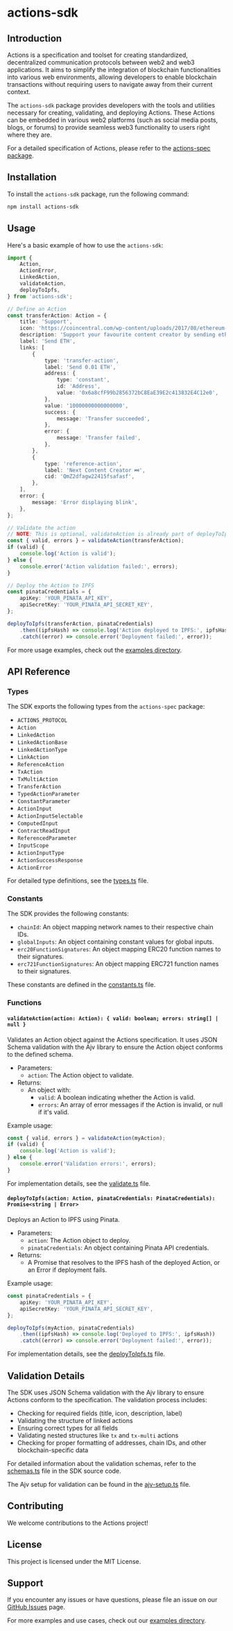 # actions-sdk

## Introduction

Actions is a specification and toolset for creating standardized, decentralized communication protocols between web2 and web3 applications. It aims to simplify the integration of blockchain functionalities into various web environments, allowing developers to enable blockchain transactions without requiring users to navigate away from their current context.

The `actions-sdk` package provides developers with the tools and utilities necessary for creating, validating, and deploying Actions. These Actions can be embedded in various web2 platforms (such as social media posts, blogs, or forums) to provide seamless web3 functionality to users right where they are.

For a detailed specification of Actions, please refer to the [actions-spec package](../actions-spec/spec.md).

## Installation

To install the `actions-sdk` package, run the following command:

```bash
npm install actions-sdk
```

## Usage

Here's a basic example of how to use the `actions-sdk`:

```typescript
import {
    Action,
    ActionError,
    LinkedAction,
    validateAction,
    deployToIpfs,
} from 'actions-sdk';

// Define an Action
const transferAction: Action = {
    title: 'Support',
    icon: 'https://coincentral.com/wp-content/uploads/2017/08/ethereum-800x450.png',
    description: 'Support your favourite content creator by sending ether.',
    label: 'Send ETH',
    links: [
        {
            type: 'transfer-action',
            label: 'Send 0.01 ETH',
            address: {
                type: 'constant',
                id: 'Address',
                value: '0x6a8cfF99b2856372bC8EaE39E2c413832E4C12e0',
            },
            value: '10000000000000000',
            success: {
                message: 'Transfer succeeded',
            },
            error: {
                message: 'Transfer failed',
            },
        },
        {
            type: 'reference-action',
            label: 'Next Content Creator ⏭️',
            cid: 'QmZ2dfagw22415fsafasf',
        },
    ],
    error: {
        message: 'Error displaying blink',
    },
};

// Validate the action
// NOTE: This is optional, validateAction is already part of deployToIpfs
const { valid, errors } = validateAction(transferAction);
if (valid) {
    console.log('Action is valid');
} else {
    console.error('Action validation failed:', errors);
}

// Deploy the Action to IPFS
const pinataCredentials = {
    apiKey: 'YOUR_PINATA_API_KEY',
    apiSecretKey: 'YOUR_PINATA_API_SECRET_KEY',
};

deployToIpfs(transferAction, pinataCredentials)
    .then((ipfsHash) => console.log('Action deployed to IPFS:', ipfsHash))
    .catch((error) => console.error('Deployment failed:', error));
```

For more usage examples, check out the [examples directory](../../examples/).

## API Reference

### Types

The SDK exports the following types from the `actions-spec` package:

-   `ACTIONS_PROTOCOL`
-   `Action`
-   `LinkedAction`
-   `LinkedActionBase`
-   `LinkedActionType`
-   `LinkAction`
-   `ReferenceAction`
-   `TxAction`
-   `TxMultiAction`
-   `TransferAction`
-   `TypedActionParameter`
-   `ConstantParameter`
-   `ActionInput`
-   `ActionInputSelectable`
-   `ComputedInput`
-   `ContractReadInput`
-   `ReferencedParameter`
-   `InputScope`
-   `ActionInputType`
-   `ActionSuccessResponse`
-   `ActionError`

For detailed type definitions, see the [types.ts](./src/utils/types.ts) file.

### Constants

The SDK provides the following constants:

-   `chainId`: An object mapping network names to their respective chain IDs.
-   `globalInputs`: An object containing constant values for global inputs.
-   `erc20FunctionSignatures`: An object mapping ERC20 function names to their signatures.
-   `erc721FunctionSignatures`: An object mapping ERC721 function names to their signatures.

These constants are defined in the [constants.ts](./src/utils/constants.ts) file.

### Functions

#### `validateAction(action: Action): { valid: boolean; errors: string[] | null }`

Validates an Action object against the Actions specification. It uses JSON Schema validation with the Ajv library to ensure the Action object conforms to the defined schema.

-   Parameters:
    -   `action`: The Action object to validate.
-   Returns:
    -   An object with:
        -   `valid`: A boolean indicating whether the Action is valid.
        -   `errors`: An array of error messages if the Action is invalid, or null if it's valid.

Example usage:

```typescript
const { valid, errors } = validateAction(myAction);
if (valid) {
    console.log('Action is valid');
} else {
    console.error('Validation errors:', errors);
}
```

For implementation details, see the [validate.ts](./src/validation/validate.ts) file.

#### `deployToIpfs(action: Action, pinataCredentials: PinataCredentials): Promise<string | Error>`

Deploys an Action to IPFS using Pinata.

-   Parameters:
    -   `action`: The Action object to deploy.
    -   `pinataCredentials`: An object containing Pinata API credentials.
-   Returns:
    -   A Promise that resolves to the IPFS hash of the deployed Action, or an Error if deployment fails.

Example usage:

```typescript
const pinataCredentials = {
    apiKey: 'YOUR_PINATA_API_KEY',
    apiSecretKey: 'YOUR_PINATA_API_SECRET_KEY',
};

deployToIpfs(myAction, pinataCredentials)
    .then((ipfsHash) => console.log('Deployed to IPFS:', ipfsHash))
    .catch((error) => console.error('Deployment failed:', error));
```

For implementation details, see the [deployToIpfs.ts](./src/utils/deployToIpfs.ts) file.

## Validation Details

The SDK uses JSON Schema validation with the Ajv library to ensure Actions conform to the specification. The validation process includes:

-   Checking for required fields (title, icon, description, label)
-   Validating the structure of linked actions
-   Ensuring correct types for all fields
-   Validating nested structures like `tx` and `tx-multi` actions
-   Checking for proper formatting of addresses, chain IDs, and other blockchain-specific data

For detailed information about the validation schemas, refer to the [schemas.ts](./src/validation/schemas.ts) file in the SDK source code.

The Ajv setup for validation can be found in the [ajv-setup.ts](./src/validation/ajv-setup.ts) file.

## Contributing

We welcome contributions to the Actions project!

## License

This project is licensed under the MIT License.

## Support

If you encounter any issues or have questions, please file an issue on our [GitHub Issues](https://github.com/DecenterApps/actions-sdk/issues) page.

For more examples and use cases, check out our [examples directory](../../examples/).
